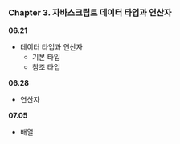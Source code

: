 
### Chapter 3. 자바스크립트 데이터 타입과 연산자

**06.21**
- 데이터 타입과 연산자
    - 기본 타입
    - 참조 타입

**06.28**
- 연산자

**07.05**
- 배열
